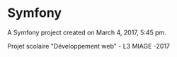 Symfony
=======

A Symfony project created on March 4, 2017, 5:45 pm.

Projet scolaire "Développement web" - L3 MIAGE -2017
